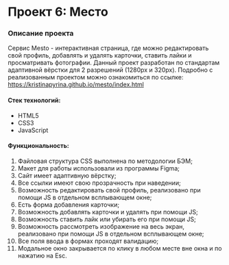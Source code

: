 # Проект 6: Место

### Описание проекта
Сервис Mesto - интерактивная страница, где можно редактировать свой профиль, добавлять и удалять карточки, ставить лайки и просматривать фотографии. Данный проект разработан по стандартам адаптивной вёрстки для 2 разрешений (1280px и 320px).
Подробно с реализованным проектом можно ознакомиться по ссылке: https://kristinapyrina.github.io/mesto/index.html

#### Стек технологий:
* HTML5
* CSS3
* JavaScript

#### Функциональность:
1.	Файловая структура CSS выполнена по методологии БЭМ;
2.	Макет для работы использовали из программы Figma;
3.	Сайт имеет адаптивную вёрстку;
4.	Все ссылки имеют свою прозрачность при наведении;
5.  Возможность редактировать свой профиль, реализовано при помощи JS в отдельном всплывающем окне;
6.  Есть форма добавления карточки;
7.  Возможность добавлять карточки и удалять при помощи JS;
8.  Возможность ставить лайк или убирать его при помощи JS;
9.  Возможность рассмотреть изображение на весь экран, реализовано при помощи JS в отдельном всплывающем окне;
10. Все поля ввода в формах проходят валидацию;
11. Модальное окно закрывается по клику в любом месте вне окна и по нажатию на Esc.
